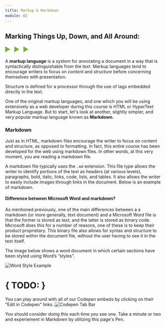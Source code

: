 ```yaml
---
title: Markup & Markdown
module: 02
---
```


## Marking Things Up, Down, and All Around:
<img src="./../../../img/arrow-divider.svg" style="width: 75px; border: none;" />

A **markup language** is a system for annotating a document in a way that is syntactically distinguishable from the text. Markup languages tend to encourage writers to focus on _content_ and _structure_ before concerning themselves with presentation.

Structure is defined for a processor through the use of tags embedded directly in the text.

One of the original markup languages, and one which you will be using extensively as a web developer during this course is HTML or HyperText Markup Language. But to start, let's look at another, slightly simpler, and very popular markup language known as **Markdown.**

### Markdown
Just as in HTML, markdown files encourage the writer to focus on content and structure, as opposed to formatting. In fact, this entire course has been developed for the web using markdown files. In other words, at this very moment, you are reading a markdown file.

A markdown file typically uses the `.md` extension. This file type allows the writer to identify portions of the text as headers (at various levels), paragraphs, bold, italic, links, code, lists, and tables. It also allows the writer to easily include images through links in the document. Below is an example of markdown.

<p data-height="600" data-theme-id="30567" data-slug-hash="yowroQ" data-default-tab="html,result" data-user="Media-Ed-Online" data-embed-version="2" data-pen-title="Topic-02: Markdown " class="codepen"></p>
<script async src="https://production-assets.codepen.io/assets/embed/ei.js"></script>


#### Difference between Microsoft Word and markdown?
As mentioned previously, one of the main differences between a a markdown (or more generally, text document) and a Microsoft Word file is that the former is stored as text, and the latter is stored as binary code. Microsoft does this for a number of reasons, one of these is to keep their product proprietary. This binary file also allows for syntax and structure to be stored within the document file, without the user having to see it in the text itself.

The image below shows a word document in which certain sections have been styled using Word’s “styles”.

![Word Style Example](../imgs/wordStyles.png)


# { TODO: }
You can play around with all of our Codepen embeds by clicking on their "Edit in Codepen" links.
![Codepen Tab Bar](../imgs/codepen-link.png)

You should consider doing this each time you see one. Take a minute or two and experiement in Markdown by utilizing this page's Pen.
